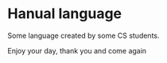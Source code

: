 # Hanual language

Some language created by some CS students. 

Enjoy your day, thank you and come again
